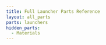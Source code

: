 ```yaml
---
title: Full Launcher Parts Reference
layout: all_parts
parts: launchers
hidden_parts:
  - Materials
---
```

